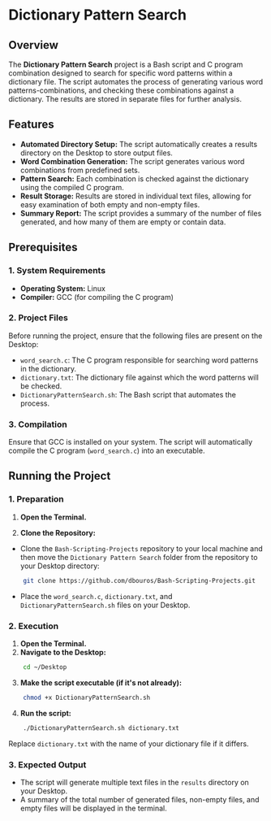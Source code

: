 # Dictionary Pattern Search

## Overview
The **Dictionary Pattern Search** project is a Bash script and C program combination designed to search for specific word patterns within a dictionary file. The script automates the process of generating various word patterns-combinations, and checking these combinations against a dictionary. The results are stored in separate files for further analysis.

## Features
- **Automated Directory Setup:** The script automatically creates a results directory on the Desktop to store output files.
- **Word Combination Generation:** The script generates various word combinations from predefined sets.
- **Pattern Search:** Each combination is checked against the dictionary using the compiled C program.
- **Result Storage:** Results are stored in individual text files, allowing for easy examination of both empty and non-empty files.
- **Summary Report:** The script provides a summary of the number of files generated, and how many of them are empty or contain data.

## Prerequisites

### 1. System Requirements
- **Operating System:** Linux
- **Compiler:** GCC (for compiling the C program)

### 2. Project Files
Before running the project, ensure that the following files are present on the Desktop:
- `word_search.c`: The C program responsible for searching word patterns in the dictionary.
- `dictionary.txt`: The dictionary file against which the word patterns will be checked.
- `DictionaryPatternSearch.sh`: The Bash script that automates the process.

### 3. Compilation
Ensure that GCC is installed on your system. The script will automatically compile the C program (`word_search.c`) into an executable.

## Running the Project

### 1. Preparation
1. **Open the Terminal.** 

2. **Clone the Repository:**
- Clone the `Bash-Scripting-Projects` repository to your local machine and then move the `Dictionary Pattern Search` folder from the repository to your Desktop directory:

```bash
    git clone https://github.com/dbouros/Bash-Scripting-Projects.git
```

- Place the `word_search.c`, `dictionary.txt`, and `DictionaryPatternSearch.sh` files on your Desktop.

### 2. Execution
1. **Open the Terminal.** 
2. **Navigate to the Desktop:**

```bash
    cd ~/Desktop
```

3. **Make the script executable (if it's not already):**

```bash
    chmod +x DictionaryPatternSearch.sh
```

4. **Run the script:**

```bash
    ./DictionaryPatternSearch.sh dictionary.txt
```
Replace `dictionary.txt` with the name of your dictionary file if it differs.

### 3. Expected Output
- The script will generate multiple text files in the `results` directory on your Desktop.
- A summary of the total number of generated files, non-empty files, and empty files will be displayed in the terminal.
